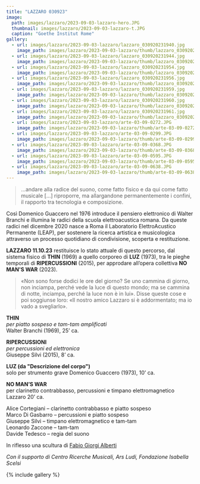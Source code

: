 ```yaml
---
title: "LAZZARO 030923"
image:
  path: images/lazzaro/2023-09-03-lazzaro-hero.JPG
  thumbnail: images/lazzaro/2023-09-03-lazzaro-t.JPG
  caption: "Goethe Institut Rome"
gallery:
  - url: images/lazzaro/2023-09-03-lazzaro/lazzaro_030920231940.jpg
    image_path: images/lazzaro/2023-09-03-lazzaro/thumb/lazzaro_030920231940.jpg
  - url: images/lazzaro/2023-09-03-lazzaro/lazzaro_030920231944.jpg
    image_path: images/lazzaro/2023-09-03-lazzaro/thumb/lazzaro_030920231944.jpg
  - url: images/lazzaro/2023-09-03-lazzaro/lazzaro_030920231954.jpg
    image_path: images/lazzaro/2023-09-03-lazzaro/thumb/lazzaro_030920231954.jpg
  - url: images/lazzaro/2023-09-03-lazzaro/lazzaro_030920231956.jpg
    image_path: images/lazzaro/2023-09-03-lazzaro/thumb/lazzaro_030920231956.jpg
  - url: images/lazzaro/2023-09-03-lazzaro/lazzaro_030920231959.jpg
    image_path: images/lazzaro/2023-09-03-lazzaro/thumb/lazzaro_030920231959.jpg
  - url: images/lazzaro/2023-09-03-lazzaro/lazzaro_030920231960.jpg
    image_path: images/lazzaro/2023-09-03-lazzaro/thumb/lazzaro_030920231960.jpg
  - url: images/lazzaro/2023-09-03-lazzaro/lazzaro_030920231961.jpg
    image_path: images/lazzaro/2023-09-03-lazzaro/thumb/lazzaro_030920231961.jpg
  - url: images/lazzaro/2023-09-03-lazzaro/arte-03-09-0272.JPG
    image_path: images/lazzaro/2023-09-03-lazzaro/thumb/arte-03-09-0272.jpg
  - url: images/lazzaro/2023-09-03-lazzaro/arte-03-09-0299.JPG
    image_path: images/lazzaro/2023-09-03-lazzaro/thumb/arte-03-09-0299.jpg
  - url: images/lazzaro/2023-09-03-lazzaro/arte-03-09-0368.JPG
    image_path: images/lazzaro/2023-09-03-lazzaro/thumb/arte-03-09-0368.jpg
  - url: images/lazzaro/2023-09-03-lazzaro/arte-03-09-0595.JPG
    image_path: images/lazzaro/2023-09-03-lazzaro/thumb/arte-03-09-0595.jpg
  - url: images/lazzaro/2023-09-03-lazzaro/arte-03-09-0638.JPG
    image_path: images/lazzaro/2023-09-03-lazzaro/thumb/arte-03-09-0638.jpg
---
```


> ...andare alla radice del suono, come fatto fisico e da qui come fatto musicale
[...] riproporre, ma allargandone permanentemente i confini, il rapporto tra
tecnologia e composizione.

<!--more-->

Così Domenico Guaccero nel 1976 introduce il pensiero elettronico di Walter
Branchi e illumina le radici della scuola elettroacustica romana. Da queste
radici nel dicembre 2020 nasce a Roma il Laboratorio ElettroAcustico Permanente
(LEAP), per sostenere la ricerca artistica e musicologica attraverso un processo
quotidiano di condivisione, scoperta e restituzione.

**LAZZARO 11.10.23** restituisce lo stato attuale di questo percorso, dal sistema
fisico di **THIN** (1969) a quello corporeo di **LUZ** (1973), tra le pieghe
temporali di **RIPERCUSSIONI** (2015), per approdare all’opera collettiva
**NO MAN'S WAR** (2023).

> «Non sono forse dodici le ore del giorno? Se uno cammina di giorno, non
inciampa, perché vede la luce di questo mondo; ma se cammina di notte, inciampa,
perché la luce non è in lui». Disse queste cose e poi soggiunse loro: «Il nostro
amico Lazzaro si è addormentato; ma io vado a svegliarlo».

**THIN**    
_per piatto sospeso e tam-tam amplificati_    
Walter Branchi (1969), 25’ ca.    

**RIPERCUSSIONI**    
_per percussioni ed elettronica_    
Giuseppe Silvi (2015), 8’ ca.    

**LUZ (da "Descrizione del corpo")**    
solo per strumento grave Domenico Guaccero (1973), 10’ ca.    

**NO MAN’S WAR**    
per clarinetto contrabbasso, percussioni e timpano elettromagnetico Lazzaro 20’ ca.

Alice Cortegiani – clarinetto contrabbasso e piatto sospeso    
Marco Di Gasbarro – percussioni e piatto sospeso    
Giuseppe Silvi – timpano elettromagnetico e tam-tam    
Leonardo Zaccone – tam-tam    
Davide Tedesco – regia del suono

In riflesso una scultura di [Fabio Giorgi Alberti](https://www.albumarte.org/en/people/fabio-giorgi-alberti-2/)

_Con il supporto di Centro Ricerche Musicali, Ars Ludi, Fondazione Isabella Scelsi_

{% include gallery %}
